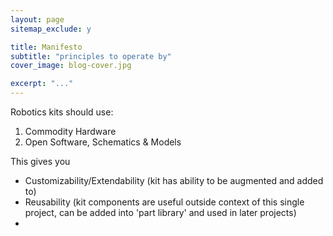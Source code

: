 ```yaml
---
layout: page
sitemap_exclude: y

title: Manifesto
subtitle: "principles to operate by"
cover_image: blog-cover.jpg

excerpt: "..."
---
```


Robotics kits should use:
1. Commodity Hardware
2. Open Software, Schematics & Models

This gives you
* Customizability/Extendability (kit has ability to be augmented and added to)
* Reusability (kit components are useful outside context of this single project, can be added into 'part library' and used in later projects)
* 